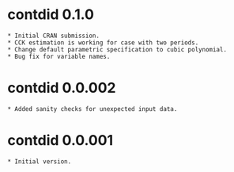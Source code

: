 # contdid 0.1.0

    * Initial CRAN submission.
    * CCK estimation is working for case with two periods.
    * Change default parametric specification to cubic polynomial.
    * Bug fix for variable names.

# contdid 0.0.002

    * Added sanity checks for unexpected input data.

# contdid 0.0.001

    * Initial version.
